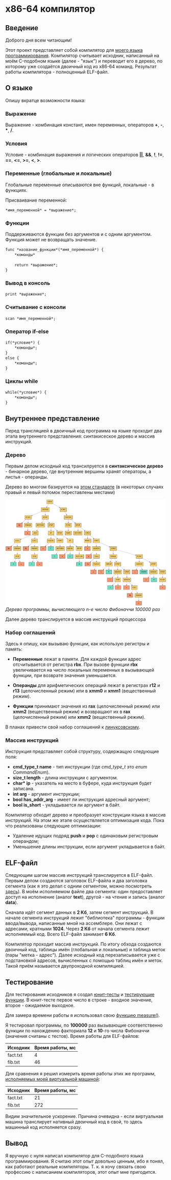 # x86-64 компилятор

## Введение

Доброго дня всем читающим!

Этот проект представляет собой компилятор для [моего языка программирования](https://github.com/phrolow/Language). Компилятор считывает исходник, написанный на моём C-подобном языке (далее - "язык") и переводит его в дерево, по которому уже создаётся двоичный код из x86-64 команд. Результат работы компилятора - полноценный ELF-файл.

## О языке

Опишу вкратце возможности языка:

### Выражение

Выражение - комбинация констант, имен переменных, операторов **+**, **-**, **\***, **/**.
### Условия

Условие - комбинация выражения и логических операторов **||**, **&&**, **!**, **!=**, **==**, **<=**, **>=**, **<**, **>**.
### Переменные (глобальные и локальные)

Глобальные переменные описываются вне функций, локальные - в функциях.

Присваивание переменной:

```
*имя_переменной* = *выражение*;
```

### Функции

Поддерживаются функции без аргументов и с одним аргументом. Функция может не возвращать значение.

```
func *название_функции*(*имя_переменной*) {
    *команды*

    return *выражение*;
}
```

### Вывод в консоль

```
print *выражение*;
```

### Считывание с консоли

```
scan *имя_переменной*;
```

### Оператор if-else

```
if(*условие*) {
    *команды*;
}
else {
    *команды*;
}
```

### Циклы while

```
while(*условие*) {
    *команды*;
}
```

## Внутреннее представление

Перед трансляцией в двоичный код программа на языке проходит два этапа внутреннего представления: синтакисеское дерево и массив инструкций.
### Дерево

Первым делом исходный код трансилруется в **cинтаксическое дерево** - бинарное дерево, где внутренние вершины хранят операторы, а листья - операнды.

Дерево во многом базируется на [этом стандарте](https://github.com/futherus/Language/blob/master/tree_standard.md) (в некоторых случаях правый и левый потомок переставлены местами)

![Мудре мистичне дерево](tree.png)*Дерево программы, вычисляющего n-e число Фибоначчи 100000 раз*

Далее дерево транслируется в массив инструкций процессора

### Набор соглашений

Здесь я опишу, как вызываю функции, как использую регистры и память:

- **Переменные** лежат в памяти. Для каждой функции адрес отсчитывается от регистра **rbx**. При вызове функции **rbx** увеличивается на число локальных переменных в вызывающей функции, при возврате значения уменьшается.

- **Операнды** для арифметических операций лежат в регистрах **r12** и **r13** (целочисленный режим) или в **xmm0** и **xmm1** (вещественный режим). 

- **Функции** принимают значения из **rax** (целочисленный режим) или **xmm2** (вещественный режим) и возвращают их в **rax** (целочисленный режим) или **xmm2** (вещественный режим).

В планах привести свой набор соглашений к [линуксовскому](https://www.amd.com/system/files/TechDocs/26568.pdf).
### Массив инструкций

Инструкция представляет собой структуру, содержащую следующие поля:

- **cmd_type_t name** - тип инструкции (где *cmd_type_t* это *enum CommandEnum*).
- **size_t length** - длина инструкции с аргументом.
- **char\* ip** - указатель на место в буфере, куда инструкция будет записана.
- **int arg** - аргумент инструкции;
- **bool has_addr_arg** - имеет ли инструкция адресный аргумент;
- **bool is_short** - укладывается ли аргумент в байт.

Компилятор обходит дерево и преобразует конструкции языка в массив инструкций. На этом же этапе осуществляется оптимизация кода. Пока что реализованы следующие оптимизации:

- Удаление идущих подряд **push** и **pop** с одинаковым регистровым операндом;
- Уменьшение длины инструкции, если аргумент укладывается в байт.

## ELF-файл

Следующим шагом массив инструкций транслируется в ELF-файл. Первым делом создаются заголовок ELF-файла и два заголовка сегмента (как я это делал с одним сегментом, можно посмотреть [здесь](/Manuals/elf.md)). В моём исполняемом файле два сегмента: один предоставляет доступ на исполнение (аналог **text**), другой - на чтение и запись (аналог **data**).

Сначала идёт сегмент данных в **2 Кб**, затем сегмент инструкций. В начале сегмента инструкций лежит "библиотека" программы - функции ввода/вывода, написанные мной на ассемблере. Они лежат с адресами, кратными **1024**. Через **2 Кб** от начала сегмента лежит исполняемый код. Всего ELF-файл занимает **6 Кб**.

Компилятор проходит массив инструкций. По итогу обхода создаются двоичный код, таблицы имён (глобальная и локальные) и таблица меток (пары "метка - адрес"). Далее исходный код перезаписывается уже с подстановкой адресов, вычисленных с помощью таблиц имён и меток. Такой приём называется двупроходной компиляцией.

## Тестирование

Для тестирования исходников я создал [юнит-тесты](https://github.com/phrolow/Compiler/Tests) и [тестирующие функции](https://github.com/phrolow/Compiler/src/Tests). В юнит-тесте первое число в строке - входное значение, второе - ожидаемое выходное.

Для замера времени работы я использовал свою [функцию measure()](https://github.com/phrolow/Compiler/src/Tests/testing.cpp).

Я тестировал программы, по **100000** раз вызывающие соответственно функции по нахождению факториала **12** и **10**-го числа Фибоначчи (значения считаны с тестов). Время работы для ELF-файлов:

| Исходник | Время работы, мс |
| -------- | ---------------- |
| fact.txt | 4                |
| fib.txt  | 46               |

Для сравнения я решил измерить время работы этих же программ, [исполняемых моей виртуальной машиной](https://github.com/phrolow/Language):

| Исходник | Время работы, мс |
| -------- | ---------------- |
| fact.txt | 21               |
| fib.txt  | 272              |

Видим значительное ускорение. Причина очевидна - если виртуальная машина транслирует нативный двоичный код в свой, то здесь машинный код исполняется сразу.
## Вывод

Я вручную с нуля написал компилятор для C-подобного языка программирования. Я считаю этот опыт довольно ценным, ибо я понял, как работают реальные компиляторы. Т. к. я хочу связать свою профессию с написанием компиляторов, этот опыт мне пригодится.
